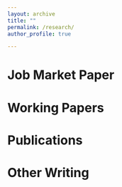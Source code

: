 ```yaml
---
layout: archive
title: ""
permalink: /research/
author_profile: true

---
```



Job Market Paper
======


Working Papers
======


Publications
======


Other Writing
======
